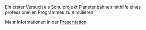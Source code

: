 Ein erster Versuch als Schulprojekt Planetenbahnen mithilfe eines professionellen Programmes zu simulieren.

Mehr Informationen in der [Präsentation](https://github.com/Findus23/Mercury/raw/master/ausarbeitung/Prasentation.pdf)
